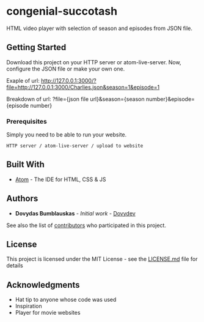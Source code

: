# congenial-succotash

HTML video player with selection of season and episodes from JSON file.

## Getting Started

Download this project on your HTTP server or atom-live-server.
Now, configure the JSON file or make your own one.

Exaple of url: http://127.0.0.1:3000/?file=http://127.0.0.1:3000/Charlies.json&season=1&episode=1

Breakdown of url: ?file={json file url}&season={season number}&episode={episode number}

### Prerequisites

Simply you need to be able to run your website.

```
HTTP server / atom-live-server / upload to website
```

## Built With

* [Atom](https://atom.io/) - The IDE for HTML, CSS & JS

## Authors

* **Dovydas Bumblauskas** - *Initial work* - [Dovydev](https://github.com/Dovydev)

See also the list of [contributors](https://github.com/Dovydev/congenial-succotash/contributors) who participated in this project.

## License

This project is licensed under the MIT License - see the [LICENSE.md](LICENSE.md) file for details

## Acknowledgments

* Hat tip to anyone whose code was used
* Inspiration
* Player for movie websites
